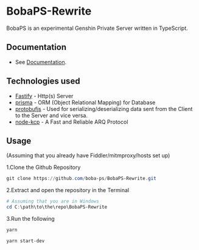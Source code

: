 # BobaPS-Rewrite

BobaPS is an experimental Genshin Private Server written in TypeScript.

## Documentation

- See [Documentation](https://github.com/boba-ps/BobaPS-Rewrite/DOCUMENTATION.md).

## Technologies used

- [Fastify](https://fastify.io) - Http(s) Server
- [prisma](https://prisma.io) - ORM (Object Relational Mapping) for Database
- [protobufjs](https://www.npmjs.com/package/protobufjs) - Used for serializing/deserializing data sent from the Client to the Server and vice versa.
- [node-kcp](https://www.npmjs.com/package/node-kcp) - A Fast and Reliable ARQ Protocol

## Usage

(Assuming that you already have Fiddler/mitmproxy/hosts set up)

1.Clone the Github Repository

```powershell
git clone https://github.com/boba-ps/BobaPS-Rewrite.git
```

2.Extract and open the repository in the Terminal

```powershell
# Assuming that you are in Windows
cd C:\path\to\the\repo\BobaPS-Rewrite
```

3.Run the following

```powershell
yarn
```

```powershell
yarn start-dev
```
